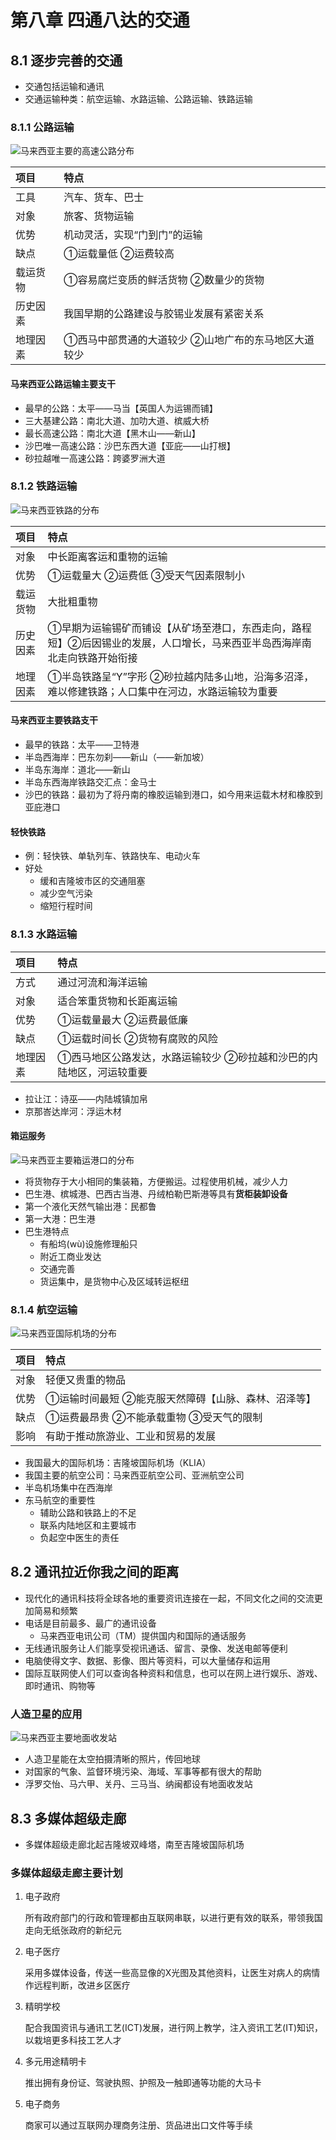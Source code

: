# 第八章 四通八达的交通

## 8.1 逐步完善的交通

- 交通包括运输和通讯
- 交通运输种类：航空运输、水路运输、公路运输、铁路运输

### 8.1.1 公路运输

![马来西亚主要的高速公路分布](https://i.ibb.co/TYqLQb3/image.png)

| 项目     | 特点                                                |
| :------- | :-------------------------------------------------- |
| 工具     | 汽车、货车、巴士                                    |
| 对象     | 旅客、货物运输                                      |
| 优势     | 机动灵活，实现“门到门”的运输                        |
| 缺点     | ①运载量低 ②运费较高                                 |
| 载运货物 | ①容易腐烂变质的鲜活货物 ②数量少的货物               |
| 历史因素 | 我国早期的公路建设与胶锡业发展有紧密关系            |
| 地理因素 | ①西马中部贯通的大道较少 ②山地广布的东马地区大道较少 |

#### 马来西亚公路运输主要支干

- 最早的公路：太平——马当【英国人为运锡而铺】
- 三大基建公路：南北大道、加叻大道、槟威大桥
- 最长高速公路：南北大道【黑木山——新山】
- 沙巴唯一高速公路：沙巴东西大道【亚庇——山打根】
- 砂拉越唯一高速公路：跨婆罗洲大道

### 8.1.2 铁路运输

![马来西亚铁路的分布](https://i.ibb.co/9sxpZfL/image.png)

| 项目     | 特点                                                         |
| :------- | :----------------------------------------------------------- |
| 对象     | 中长距离客运和重物的运输                                     |
| 优势     | ①运载量大 ②运费低 ③受天气因素限制小                          |
| 载运货物 | 大批粗重物                                                   |
| 历史因素 | ①早期为运输锡矿而铺设【从矿场至港口，东西走向，路程短】②后因锡业的发展，人口增长，马来西亚半岛西海岸南北走向铁路开始衔接 |
| 地理因素 | ①半岛铁路呈“Y”字形 ②砂拉越内陆多山地，沿海多沼泽，难以修建铁路；人口集中在河边，水路运输较为重要 |

#### 马来西亚主要铁路支干

- 最早的铁路：太平——卫特港
- 半岛西海岸：巴东勿刹——新山（——新加坡）
- 半岛东海岸：道北——新山
- 半岛东西海岸铁路交汇点：金马士
- 沙巴的铁路：最初为了将丹南的橡胶运输到港口，如今用来运载木材和橡胶到亚庇港口

#### 轻快铁路

- 例：轻快铁、单轨列车、铁路快车、电动火车
- 好处
  - 缓和吉隆坡市区的交通阻塞
  - 减少空气污染
  - 缩短行程时间

### 8.1.3 水路运输

| 项目     | 特点                                                         |
| :------- | :----------------------------------------------------------- |
| 方式     | 通过河流和海洋运输                                           |
| 对象     | 适合笨重货物和长距离运输                                     |
| 优势     | ①运载量最大 ②运费最低廉                                      |
| 缺点     | ①运载时间长 ②货物有腐败的风险                                |
| 地理因素 | ①西马地区公路发达，水路运输较少 ②砂拉越和沙巴的内陆地区，河运较重要 |

- 拉让江：诗巫——内陆城镇加帛
- 京那峇达岸河：浮运木材

#### 箱运服务

![马来西亚主要箱运港口的分布](https://i.ibb.co/qNbH2th/image.png)

- 将货物存于大小相同的集装箱，方便搬运。过程使用机械，减少人力
- 巴生港、槟城港、巴西古当港、丹绒柏勒巴斯港等具有**货柜装卸设备**
- 第一个液化天然气输出港：民都鲁
- 第一大港：巴生港
- 巴生港特点
  - 有船坞(wù)设施修理船只
  - 附近工商业发达
  - 交通完善
  - 货运集中，是货物中心及区域转运枢纽

### 8.1.4 航空运输

![马来西亚国际机场的分布](https://i.ibb.co/48bncr8/image.png)

| 项目 | 特点                                                |
| :--- | :-------------------------------------------------- |
| 对象 | 轻便又贵重的物品                                    |
| 优势 | ①运输时间最短 ②能克服天然障碍【山脉、森林、沼泽等】 |
| 缺点 | ①运费最昂贵 ②不能承载重物 ③受天气的限制             |
| 影响 | 有助于推动旅游业、工业和贸易的发展                  |

- 我国最大的国际机场：吉隆坡国际机场（KLIA）
- 我国主要的航空公司：马来西亚航空公司、亚洲航空公司
- 半岛机场集中在西海岸
- 东马航空的重要性
  - 辅助公路和铁路上的不足
  - 联系内陆地区和主要城市
  - 负起空中医生的责任

## 8.2 通讯拉近你我之间的距离

- 现代化的通讯科技将全球各地的重要资讯连接在一起，不同文化之间的交流更加简易和频繁
- 电话是目前最多、最广的通讯设备
  - 马来西亚电讯公司（TM）提供国内和国际的通话服务
- 无线通讯服务让人们能享受视讯通话、留言、录像、发送电邮等便利
- 电脑使得文字、数据、影像、图片等资料，可以大量储存和运用
- 国际互联网使人们可以查询各种资料和信息，也可以在网上进行娱乐、游戏、即时通讯、购物等

### 人造卫星的应用

![马来西亚主要地面收发站](https://i.ibb.co/Mf2hsKy/image.png)

- 人造卫星能在太空拍摄清晰的照片，传回地球
- 对国家的气象、监督环境污染、海域、军事等都有很大的帮助
- 浮罗交怡、马六甲、关丹、三马当、纳闽都设有地面收发站

## 8.3 多媒体超级走廊

- 多媒体超级走廊北起吉隆坡双峰塔，南至吉隆坡国际机场

### 多媒体超级走廊主要计划

1. 电子政府

   所有政府部门的行政和管理都由互联网串联，以进行更有效的联系，带领我国走向无纸张政府的新纪元

2. 电子医疗

   采用多媒体设备，传送一些高显像的X光图及其他资料，让医生对病人的病情作远程判断，改进乡区医疗

3. 精明学校

   配合我国资讯与通讯工艺(ICT)发展，进行网上教学，注入资讯工艺(IT)知识，以栽培更多科技工艺人才

4. 多元用途精明卡

   推出拥有身份证、驾驶执照、护照及一触即通等功能的大马卡

5. 电子商务

   商家可以通过互联网办理商务注册、货品进出口文件等手续

